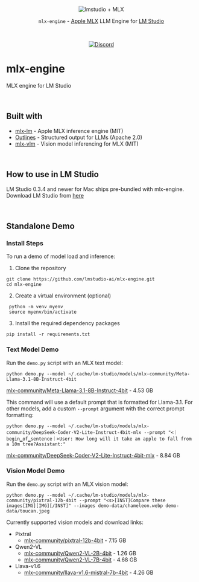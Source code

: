 <p align="center">
  <picture> 
    <img alt="lmstudio + MLX" src="https://github.com/user-attachments/assets/128bf3ba-d8d6-4fc8-85c9-4d0113ba5499">
  </picture>
</p>

<p align="center"><bold><code>mlx-engine</code> - <a href="https://github.com/ml-explore/mlx">Apple MLX</a> LLM Engine for <a href="https://lmstudio.ai/">LM Studio</a></bold></p>
<br/>
<p align="center"><a href="https://discord.gg/aPQfnNkxGC"><img alt="Discord" src="https://img.shields.io/discord/1110598183144399058?logo=discord&style=flat&logoColor=white"></a></p>

# mlx-engine
MLX engine for LM Studio

<br/>

## Built with
- [mlx-lm](https://github.com/ml-explore/mlx-examples) - Apple MLX inference engine (MIT)
- [Outlines](https://github.com/dottxt-ai/outlines) - Structured output for LLMs (Apache 2.0)
- [mlx-vlm](https://github.com/Blaizzy/mlx-vlm) - Vision model inferencing for MLX (MIT)

<br/>

## How to use in LM Studio
LM Studio 0.3.4 and newer for Mac ships pre-bundled with mlx-engine.
Download LM Studio from [here](https://lmstudio.ai/download?os=mac)

<br/>

## Standalone Demo

### Install Steps
To run a demo of model load and inference:
1. Clone the repository
```
git clone https://github.com/lmstudio-ai/mlx-engine.git
cd mlx-engine
```
2. Create a virtual environment (optional)
```
 python -m venv myenv
 source myenv/bin/activate
```
3. Install the required dependency packages
```
pip install -r requirements.txt
```

### Text Model Demo
Run the `demo.py` script with an MLX text model:
```
python demo.py --model ~/.cache/lm-studio/models/mlx-community/Meta-Llama-3.1-8B-Instruct-4bit 
```
[mlx-community/Meta-Llama-3.1-8B-Instruct-4bit](https://model.lmstudio.ai/download/mlx-community/Meta-Llama-3.1-8B-Instruct-4bit) - 4.53 GB

This command will use a default prompt that is formatted for Llama-3.1. For other models, add a custom `--prompt` argument with the correct prompt formatting:
```
python demo.py --model ~/.cache/lm-studio/models/mlx-community/DeepSeek-Coder-V2-Lite-Instruct-4bit-mlx --prompt "<｜begin▁of▁sentence｜>User: How long will it take an apple to fall from a 10m tree?Assistant:"
```
[mlx-community/DeepSeek-Coder-V2-Lite-Instruct-4bit-mlx](https://model.lmstudio.ai/download/mlx-community/DeepSeek-Coder-V2-Lite-Instruct-4bit-mlx) - 8.84 GB

### Vision Model Demo
Run the `demo.py` script with an MLX vision model:
```
python demo.py --model ~/.cache/lm-studio/models/mlx-community/pixtral-12b-4bit --prompt "<s>[INST]Compare these images[IMG][IMG][/INST]" --images demo-data/chameleon.webp demo-data/toucan.jpeg
```
Currently supported vision models and download links:
 - Pixtral
   - [mlx-community/pixtral-12b-4bit](https://model.lmstudio.ai/download/mlx-community/pixtral-12b-4bit) - 7.15 GB
 - Qwen2-VL
   - [mlx-community/Qwen2-VL-2B-4bit](https://model.lmstudio.ai/download/mlx-community/Qwen2-VL-2B-4bit) - 1.26 GB
   - [mlx-community/Qwen2-VL-7B-4bit](https://model.lmstudio.ai/download/mlx-community/Qwen2-VL-7B-Instruct-4bit) - 4.68 GB
 - Llava-v1.6
   - [mlx-community/llava-v1.6-mistral-7b-4bit](https://model.lmstudio.ai/download/mlx-community/llava-v1.6-mistral-7b-4bit) - 4.26 GB
